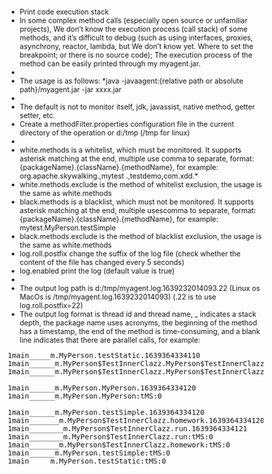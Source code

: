 * Print code execution stack
 * In some complex method calls (especially open source or unfamiliar projects), We don’t know the execution process (call stack) of some methods, and it’s difficult to debug (such as using interfaces, proxies, asynchrony, reactor, lambda, but We don’t know yet. Where to set the breakpoint; or there is no source code); The execution process of the method can be easily printed through my myagent.jar.
 * 
 * The usage is as follows: *java -javaagent:{relative path or absolute path}/myagent.jar -jar xxxx.jar
 * 
 * The default is not to monitor itself, jdk, javassist, native method, getter setter, etc.
 * Create a methodFilter.properties configuration file in the current directory of the operation or d:/tmp (/tmp for linux)
 * 
 * white.methods is a whitelist, which must be monitored. It supports asterisk matching at the end, multiple use comma to separate, format: {packageName}.{className}.{methodName}, for example: org.apache.skywalking.,mytest .,testdemo,com.xdd.*
 * white.methods.exclude is the method of whitelist exclusion, the usage is the same as white.methods
 * black.methods is a blacklist, which must not be monitored. It supports asterisk matching at the end, multiple usescomma to separate, format: {packageName}.{className}.{methodName}, for example: mytest.MyPerson.testSimple
 * black.methods.exclude is the method of blacklist exclusion, the usage is the same as white.methods
 * log.roll.postfix change the suffix of the log file (check whether the content of the file has changed every 5 seconds)
 * log.enabled  print the log (default value is true)
 * 
 * The output log path is d:/tmp/myagent.log.1639232014093.22 (Linux os MacOs is /tmp/myagent.log.1639232014093) (.22 is to use log.roll.postfix=22)
 * The output log format is thread id and thread name, _ indicates a stack depth, the package name uses acronyms, the beginning of the method has a timestamp, the end of the method is time-consuming, and a blank line indicates that there are parallel calls, for example:

<pre>
1main_____m.MyPerson.testStatic.1639364334110
1main______m.MyPerson$TestInnerClazz.MyPerson$TestInnerClazz.1639364334120
1main______m.MyPerson$TestInnerClazz.MyPerson$TestInnerClazz:tMS:0

1main______m.MyPerson.MyPerson.1639364334120
1main______m.MyPerson.MyPerson:tMS:0

1main______m.MyPerson.testSimple.1639364334120
1main_______m.MyPerson$TestInnerClazz.homework.1639364334120
1main________m.MyPerson$TestInnerClazz.run.1639364334121
1main________m.MyPerson$TestInnerClazz.run:tMS:0
1main_______m.MyPerson$TestInnerClazz.homework:tMS:0
1main______m.MyPerson.testSimple:tMS:0
1main_____m.MyPerson.testStatic:tMS:0
</pre>
